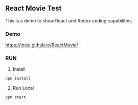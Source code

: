 ## React Movie Test
This is a demo to show React and Redux coding capabilities.

### Demo 
https://lnesi.github.io/ReactMovie/


### RUN

1. Install
```
npm install
```


2. Run Local
```
npm start
```